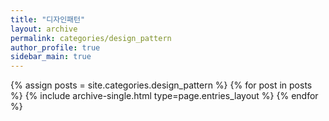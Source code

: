 ```yaml
---
title: "디자인패턴"
layout: archive
permalink: categories/design_pattern
author_profile: true
sidebar_main: true
---
```



{% assign posts = site.categories.design_pattern %}
{% for post in posts %} {% include archive-single.html type=page.entries_layout %} {% endfor %}